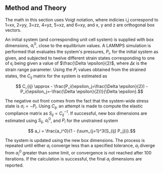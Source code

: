 ## Method and Theory

The math in this section uses Voigt notation, where indicies i,j correspond to 1=xx, 2=yy, 3=zz, 4=yz, 5=xz, and 6=xy, and x, y and z are orthogonal box vectors.

An initial system (and corresponding unit cell system) is supplied with box dimensions, $a_i^0$, close to the equilibrium values.  A LAMMPS simulation is performed that evaluates the system's pressures, $P_{i}$, for the initial system as given, and subjected to twelve different strain states corresponding to one of $\epsilon_{i}$ being given a value of $\frac{\Delta \epsilon}{2}$, where $\Delta \epsilon$ is the strain range parameter. Using the $P_{i}$ values obtained from the strained states, the $C_{ij}$ matrix for the system is estimated as

$$ C_{ij} \approx - \frac{P_i(\epsilon_j=\frac{\Delta \epsilon}{2}) - P_i(\epsilon_j=-\frac{\Delta \epsilon}{2})}{\Delta \epsilon}.$$

The negative out front comes from the fact that the system-wide stress state is $\sigma_i = -P_i$. Using $C_{ij}$, an attempt is made to compute the elastic compliance matrix as $S_{ij} = C_{ij}^{-1}$. If successful, new box dimensions are estimated using $S_{ij}$, $a_i^0$, and $P_i$ for the unstrained system 

$$ a_i = \frac{a_i^0}{1 - (\sum_{j=1}^3{S_{ij} P_j})}.$$

The system is updated using the new box dimensions. The process is repeated until either $a_i$ converge less than a specified tolerance, $a_i$ diverge from $a_i^0$ greater than some limit, or convergence is not reached after 100 iterations. If the calculation is successful, the final $a_i$ dimensions are reported.